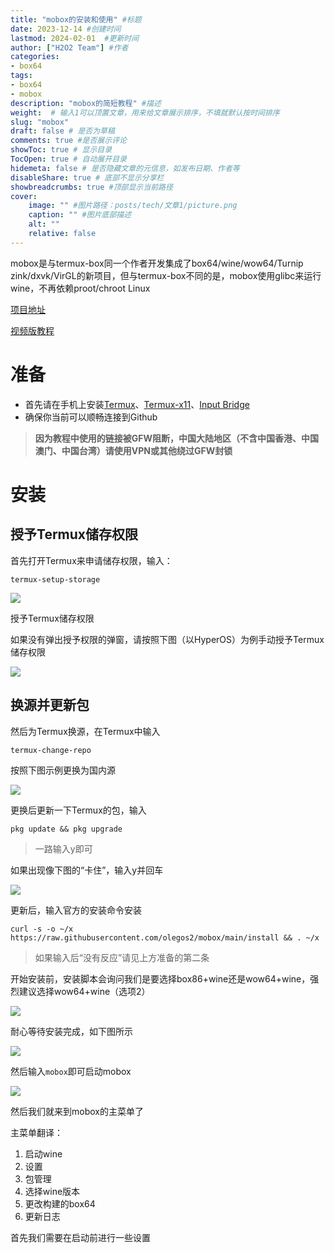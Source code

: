 ```yaml
---
title: "mobox的安装和使用" #标题
date: 2023-12-14 #创建时间
lastmod: 2024-02-01  #更新时间
author: ["H2O2 Team"] #作者
categories: 
- box64
tags: 
- box64
- mobox
description: "mobox的简短教程" #描述
weight:  # 输入1可以顶置文章，用来给文章展示排序，不填就默认按时间排序
slug: "mobox"
draft: false # 是否为草稿
comments: true #是否展示评论
showToc: true # 显示目录
TocOpen: true # 自动展开目录
hidemeta: false # 是否隐藏文章的元信息，如发布日期、作者等
disableShare: true # 底部不显示分享栏
showbreadcrumbs: true #顶部显示当前路径
cover:
    image: "" #图片路径：posts/tech/文章1/picture.png
    caption: "" #图片底部描述
    alt: ""
    relative: false
--- 
```


mobox是与termux-box同一个作者开发集成了box64/wine/wow64/Turnip zink/dxvk/VirGL的新项目，但与termux-box不同的是，mobox使用glibc来运行wine，不再依赖proot/chroot Linux
<!--more-->
[项目地址](https://github.com/olegos2/mobox)

[视频版教程](https://www.bilibili.com/video/BV1g94y1P7SG)

# 准备
-  首先请在手机上安装[Termux](https://mirror.ghproxy.com/?q=https%3A%2F%2Fgithub.com%2Ftermux%2Ftermux-app%2Freleases%2Fdownload%2Fv0.118.0%2Ftermux-app_v0.118.0%2Bgithub-debug_arm64-v8a.apk)、[Termux-x11](https://jsproxy.vofficial.cc/gh/olegos2/mobox/components/termux-x11.apk)、[Input Bridge](https://alist.vofficial233.com/%E6%9D%82%E7%89%A9/Box64/IB%E9%94%AE%E7%9B%98/InputBridge_v0.1.9.9.apk)
- 确保你当前可以顺畅连接到Github
> **因为教程中使用的链接被GFW阻断，中国大陆地区（不含中国香港、中国澳门、中国台湾）请使用VPN或其他绕过GFW封锁**

# 安装

## 授予Termux储存权限

首先打开Termux来申请储存权限，输入：

```auto
termux-setup-storage
```

![](https://jsproxy.vofficial.cc/gh/H2O2-Team/imgs/termux-box-1.webp)

授予Termux储存权限

如果没有弹出授予权限的弹窗，请按照下图（以HyperOS）为例手动授予Termux储存权限

![](https://jsproxy.vofficial.cc/gh/H2O2-Team/imgs/mobox1.webp)

## 换源并更新包
然后为Termux换源，在Termux中输入
```auto
termux-change-repo
```
按照下图示例更换为国内源

![](https://jsproxy.vofficial.cc/gh/H2O2-Team/imgs/mobox2.webp)

更换后更新一下Termux的包，输入

```auto
pkg update && pkg upgrade
```
> 一路输入y即可

如果出现像下图的“卡住”，输入y并回车

![](https://jsproxy.vofficial.cc/gh/H2O2-Team/imgs/mobox3.webp)

更新后，输入官方的安装命令安装

```auto
curl -s -o ~/x https://raw.githubusercontent.com/olegos2/mobox/main/install && . ~/x
```
> 如果输入后“没有反应”请见上方准备的第二条

开始安装前，安装脚本会询问我们是要选择box86+wine还是wow64+wine，强烈建议选择wow64+wine（选项2）

![](https://jsproxy.vofficial.cc/gh/H2O2-Team/imgs/mobox4.webp)

耐心等待安装完成，如下图所示

![](https://jsproxy.vofficial.cc/gh/H2O2-Team/imgs/mobox5.webp)

然后输入`mobox`即可启动mobox

![](https://jsproxy.vofficial.cc/gh/H2O2-Team/imgs/mobox6.webp)

然后我们就来到mobox的主菜单了

主菜单翻译：

1. 启动wine
2. 设置
3. 包管理
4. 选择wine版本
5. 更改构建的box64
6. 更新日志

首先我们需要在启动前进行一些设置